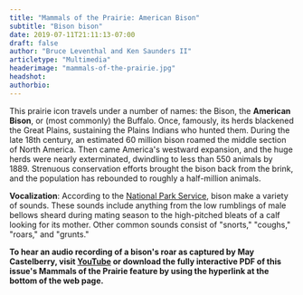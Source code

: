 ```yaml
---
title: "Mammals of the Prairie: American Bison"
subtitle: "Bison bison"
date: 2019-07-11T21:11:13-07:00
draft: false
author: "Bruce Leventhal and Ken Saunders II"
articletype: "Multimedia"
headerimage: "mammals-of-the-prairie.jpg"
headshot:
authorbio:
---
```


This prairie icon travels under a number of names: the Bison, the
**American Bison**, or (most commonly) the Buffalo. Once, famously, its
herds blackened the Great Plains, sustaining the Plains Indians who
hunted them. During the late 18th century, an estimated 60 million bison
roamed the middle section of North America. Then came America's westward
expansion, and the huge herds were nearly exterminated, dwindling to
less than 550 animals by 1889. Strenuous conservation efforts brought
the bison back from the brink, and the population has rebounded to
roughly a half-million animals.

**Vocalization**: According to the [National Park Service](https://www.nps.gov/articles/bison-bellows-6-23-16.htm), bison make a
variety of sounds. These sounds include anything from the low rumblings
of male bellows sheard during mating season to the high-pitched bleats
of a calf looking for its mother. Other common sounds consist of
"snorts," "coughs," "roars," and "grunts."

**To hear an audio recording of a bison's roar as captured by May
Castelberry, visit [YouTube](https://www.youtube.com/watch?v=LgBZR3UGzds)
or download the fully interactive PDF of this issue's Mammals of the
Prairie feature by using the hyperlink at the bottom of the web page.**
